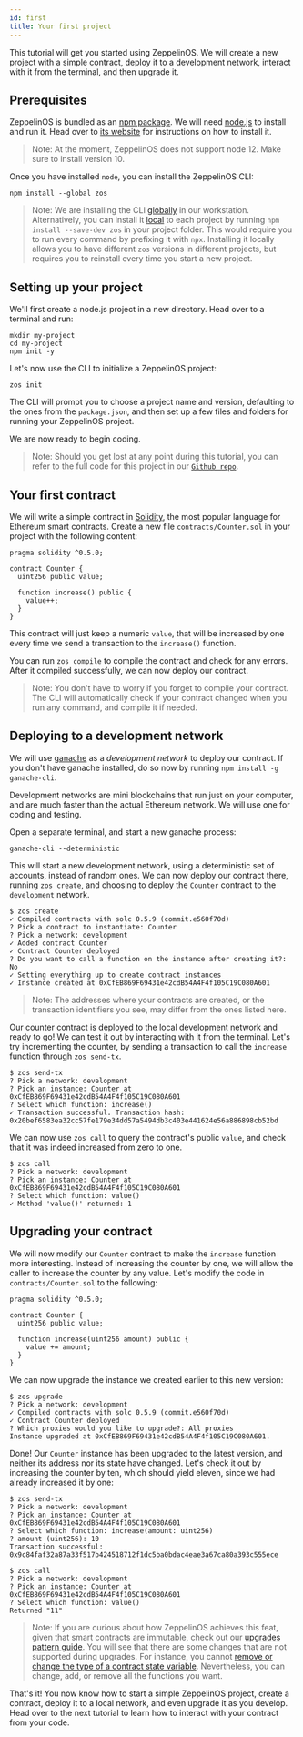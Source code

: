 ```yaml
---
id: first
title: Your first project
---
```


This tutorial will get you started using ZeppelinOS. We will create a new project with a simple contract, deploy it to a development network, interact with it from the terminal, and then upgrade it.

## Prerequisites

ZeppelinOS is bundled as an [npm package](https://npmjs.com/package/zos). We will need [node.js](https://nodejs.org/) to install and run it. Head over to [its website](https://nodejs.org/) for instructions on how to install it.

> Note: At the moment, ZeppelinOS does not support node 12. Make sure to install version 10.

Once you have installed `node`, you can install the ZeppelinOS CLI:

```console
npm install --global zos
```

> Note: We are installing the CLI [globally](https://docs.npmjs.com/downloading-and-installing-packages-globally) in our workstation. Alternatively, you can install it [local](https://docs.npmjs.com/downloading-and-installing-packages-locally) to each project by running `npm install --save-dev zos` in your project folder. This would require you to run every command by prefixing it with `npx`. Installing it locally allows you to have different `zos` versions in different projects, but requires you to reinstall every time you start a new project.

## Setting up your project

We'll first create a node.js project in a new directory. Head over to a terminal and run:

```console
mkdir my-project
cd my-project
npm init -y
```

Let's now use the CLI to initialize a ZeppelinOS project:

```console
zos init
```

The CLI will prompt you to choose a project name and version, defaulting to the ones from the `package.json`, and then set up a few files and folders for running your ZeppelinOS project.

We are now ready to begin coding.

> Note: Should you get lost at any point during this tutorial, you can refer to the full code for this project in our [`Github repo`](https://github.com/zeppelinos/zos/tree/v2.4.0/examples/first-project).

## Your first contract

We will write a simple contract in [Solidity](https://solidity.readthedocs.io/), the most popular language for Ethereum smart contracts. Create a new file `contracts/Counter.sol` in your project with the following content:

```solidity
pragma solidity ^0.5.0;

contract Counter {
  uint256 public value;
  
  function increase() public {
    value++;
  }
}
```

This contract will just keep a numeric `value`, that will be increased by one every time we send a transaction to the `increase()` function.

You can run `zos compile` to compile the contract and check for any errors. After it compiled successfully, we can now deploy our contract.

> Note: You don't have to worry if you forget to compile your contract. The CLI will automatically check if your contract changed when you run any command, and compile it if needed.

## Deploying to a development network

We will use [ganache](https://truffleframework.com/ganache) as a _development network_ to deploy our contract. If you don't have ganache installed, do so now by running `npm install -g ganache-cli`.

Development networks are mini blockchains that run just on your computer, and are much faster than the actual Ethereum network. We will use one for coding and testing.

Open a separate terminal, and start a new ganache process:

```console
ganache-cli --deterministic
```

This will start a new development network, using a deterministic set of accounts, instead of random ones. We can now deploy our contract there, running `zos create`, and choosing to deploy the `Counter` contract to the `development` network.

```console
$ zos create
✓ Compiled contracts with solc 0.5.9 (commit.e560f70d)
? Pick a contract to instantiate: Counter
? Pick a network: development
✓ Added contract Counter
✓ Contract Counter deployed
? Do you want to call a function on the instance after creating it?: No
✓ Setting everything up to create contract instances
✓ Instance created at 0xCfEB869F69431e42cdB54A4F4f105C19C080A601
```

> Note: The addresses where your contracts are created, or the transaction identifiers you see, may differ from the ones listed here.

Our counter contract is deployed to the local development network and ready to go! We can test it out by interacting with it from the terminal. Let's try incrementing the counter, by sending a transaction to call the `increase` function through `zos send-tx`.

```console
$ zos send-tx
? Pick a network: development
? Pick an instance: Counter at 0xCfEB869F69431e42cdB54A4F4f105C19C080A601
? Select which function: increase()
✓ Transaction successful. Transaction hash: 0x20bef6583ea32cc57fe179e34dd57a5494db3c403e441624e56a886898cb52bd
```

We can now use `zos call` to query the contract's public `value`, and check that it was indeed increased from zero to one.

```console
$ zos call
? Pick a network: development
? Pick an instance: Counter at 0xCfEB869F69431e42cdB54A4F4f105C19C080A601
? Select which function: value()
✓ Method 'value()' returned: 1
```

<!-- We could move the following to a separate tutorial -->
## Upgrading your contract

We will now modify our `Counter` contract to make the `increase` function more interesting. Instead of increasing the counter by one, we will allow the caller to increase the counter by any value. Let's modify the code in `contracts/Counter.sol` to the following:

```solidity
pragma solidity ^0.5.0;

contract Counter {
  uint256 public value;
  
  function increase(uint256 amount) public {
    value += amount;
  }
}
```

We can now upgrade the instance we created earlier to this new version:

```console
$ zos upgrade
? Pick a network: development
✓ Compiled contracts with solc 0.5.9 (commit.e560f70d)
✓ Contract Counter deployed
? Which proxies would you like to upgrade?: All proxies
Instance upgraded at 0xCfEB869F69431e42cdB54A4F4f105C19C080A601.
```

Done! Our `Counter` instance has been upgraded to the latest version, and neither its address nor its state have changed. Let's check it out by increasing the counter by ten, which should yield eleven, since we had already increased it by one:

```console
$ zos send-tx
? Pick a network: development
? Pick an instance: Counter at 0xCfEB869F69431e42cdB54A4F4f105C19C080A601
? Select which function: increase(amount: uint256)
? amount (uint256): 10
Transaction successful: 0x9c84faf32a87a33f517b424518712f1dc5ba0bdac4eae3a67ca80a393c555ece

$ zos call
? Pick a network: development
? Pick an instance: Counter at 0xCfEB869F69431e42cdB54A4F4f105C19C080A601
? Select which function: value()
Returned "11"
```

> Note: If you are curious about how ZeppelinOS achieves this feat, given that smart contracts are immutable, check out our [upgrades pattern guide](pattern). You will see that there are some changes that are not supported during upgrades. For instance, you cannot [remove or change the type of a contract state variable](https://docs.zeppelinos.org/docs/writing_contracts.html#modifying-your-contracts). Nevertheless, you can change, add, or remove all the functions you want.

That's it! You now know how to start a simple ZeppelinOS project, create a contract, deploy it to a local network, and even upgrade it as you develop. Head over to the next tutorial to learn how to interact with your contract from your code.